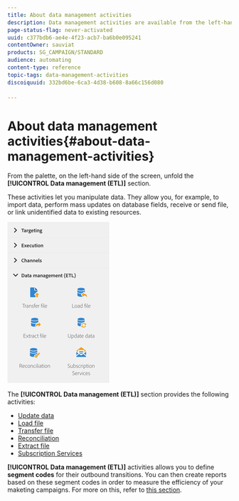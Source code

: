 ```yaml
---
title: About data management activities
description: Data management activities are available from the left-hand side of the screen.
page-status-flag: never-activated
uuid: c377bdb6-ae4e-4f23-acb7-ba6b0e095241
contentOwner: sauviat
products: SG_CAMPAIGN/STANDARD
audience: automating
content-type: reference
topic-tags: data-management-activities
discoiquuid: 332bd6be-6ca3-4d38-b608-8a66c156d080

---
```


# About data management activities{#about-data-management-activities}

From the palette, on the left-hand side of the screen, unfold the **[!UICONTROL Data management (ETL)]** section.

These activities let you manipulate data. They allow you, for example, to import data, perform mass updates on database fields, receive or send file, or link unidentified data to existing resources.

![](assets/wkf_etl_activities.png)

The **[!UICONTROL Data management (ETL)]** section provides the following activities:

* [Update data](../../automating/using/update-data.md)
* [Load file](../../automating/using/load-file.md)
* [Transfer file](../../automating/using/transfer-file.md)
* [Reconciliation](../../automating/using/reconciliation.md)
* [Extract file](../../automating/using/extract-file.md)
* [Subscription Services](../../automating/using/subscription-services.md)

**[!UICONTROL Data management (ETL)]** activities allows you to define **segment codes** for their outbound transitions. You can then create reports based on these segment codes in order to measure the efficiency of your maketing campaigns. For more on this, refer to [this section](../../reporting/using/creating-a-report-workflow-segment.md).
